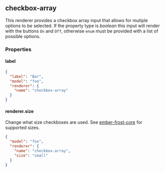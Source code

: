 ## checkbox-array

This renderer provides a checkbox array input that allows for mutiple options to be selected.
If the property type is *boolean* this input will render with the buttons `On` and `Off`, otherwise `enum` must be provided with a list of possible options.

### Properties

#### label

```json
{
  "label": "Bar",
  "model": "foo",
  "renderer": {
    "name": "checkbox-array"
  }
}
```

#### renderer.size

Change what size checkboxes are used. See [ember-frost-core](http://ciena-frost.github.io/ember-frost-core/#/checkbox) for supported sizes.

```json
{
  "model": "foo",
  "renderer": {
    "name": "checkbox-array",
    "size": "small"
  }
}
```
